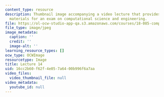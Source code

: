 ```yaml
---
content_type: resource
description: Thumbnail image accompanying a video lecture that provides a review of
  materials for an exam on computational science and engineering.
file: https://ol-ocw-studio-app-qa.s3.amazonaws.com/courses/18-085-computational-science-and-engineering-i-fall-2008/16cc2b60f62f4e057a6400b996f6a7aa_14.jpg
file_type: image/jpeg
image_metadata:
  caption: ''
  credit: ''
  image-alt: ''
learning_resource_types: []
ocw_type: OCWImage
resourcetype: Image
title: Lecture 14
uid: 16cc2b60-f62f-4e05-7a64-00b996f6a7aa
video_files:
  video_thumbnail_file: null
video_metadata:
  youtube_id: null
---
```

